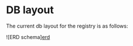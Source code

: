 # DB layout

The current db layout for the registry is as follows:

![ERD schema][erd](https://gitlab.com/gitlab-org/container-registry/-/jobs/artifacts/master/raw/db-DAG.png?job=generate-db-ERD)
